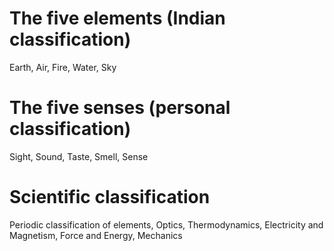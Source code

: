 # The five elements (Indian classification)
Earth, Air, Fire, Water, Sky
# The five senses (personal classification)
Sight, Sound, Taste, Smell, Sense
# Scientific classification
Periodic classification of elements, Optics, Thermodynamics, Electricity and Magnetism, Force and Energy, Mechanics